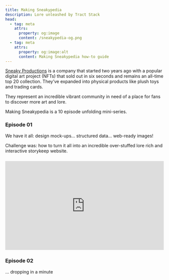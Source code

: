 ```yaml
---
title: Making Sneakypedia
description: Lore unleashed by Tract Stack
head:
  - tag: meta
    attrs:
      property: og:image
      content: /sneakypedia-og.png
  - tag: meta
    attrs:
      property: og:image:alt
      content: Making Sneakypedia how-to guide
---
```


[Sneaky Productions](https://sneaky.productions) is a company that started two years ago with a popular digital art project (NFTs) that sold out in six seconds and remains an all-time top 20 collection. They’ve expanded into physical products like plush toys and trading cards.

They represent an incredible vibrant community in need of a place for fans to discover more art and lore.

Making Sneakypedia is a 10 episode unfolding mini-series.

### Episode 01

We have it all: design mock-ups... structured data... web-ready images!

Challenge was: how to turn it all into an incredible over-stuffed lore rich and interactive storykeep website.

<div style="position: relative; padding-bottom: 56.25%; height: 0; overflow: hidden; max-width: 100%; margin: 1.5rem 0;">
  <iframe 
    style="position: absolute; top: 0; left: 0; width: 100%; height: 100%;" 
    src="https://www.youtube.com/embed/vSAR1TinSeA" 
    frameborder="0" 
    allowfullscreen>
  </iframe>
</div>

### Episode 02

... dropping in a minute
